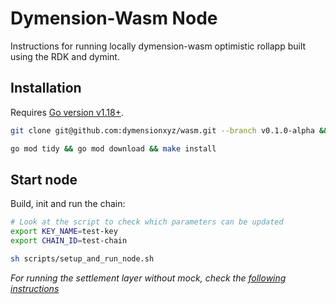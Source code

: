 # Dymension-Wasm Node
Instructions for running locally dymension-wasm optimistic rollapp built using the RDK and dymint.

## Installation
Requires [Go version v1.18+](https://golang.org/doc/install).

```sh
git clone git@github.com:dymensionxyz/wasm.git --branch v0.1.0-alpha && cd wasm

go mod tidy && go mod download && make install
```

## Start node
Build, init and run the chain:
```sh
# Look at the script to check which parameters can be updated
export KEY_NAME=test-key 
export CHAIN_ID=test-chain

sh scripts/setup_and_run_node.sh
```
*For running the settlement layer without mock, check the [following instructions](../README.md)*


